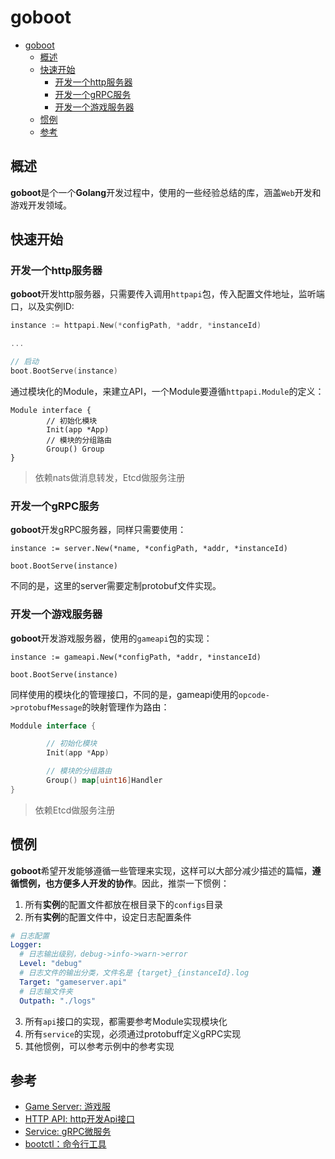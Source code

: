 # goboot

- [goboot](#goboot)
	- [概述](#概述)
	- [快速开始](#快速开始)
		- [开发一个http服务器](#开发一个http服务器)
		- [开发一个gRPC服务](#开发一个grpc服务)
		- [开发一个游戏服务器](#开发一个游戏服务器)
	- [惯例](#惯例)
	- [参考](#参考)


## 概述

**goboot**是个一个**Golang**开发过程中，使用的一些经验总结的库，涵盖`Web`开发和游戏开发领域。

## 快速开始

### 开发一个http服务器

**goboot**开发http服务器，只需要传入调用`httpapi`包，传入配置文件地址，监听端口，以及实例ID:

```go
instance := httpapi.New(*configPath, *addr, *instanceId)

...

// 启动
boot.BootServe(instance)
```

通过模块化的Module，来建立API，一个Module要遵循`httpapi.Module`的定义：

```golang
Module interface {
		// 初始化模块
		Init(app *App)
		// 模块的分组路由
		Group() Group
}
```

> 依赖nats做消息转发，Etcd做服务注册

### 开发一个gRPC服务

**goboot**开发gRPC服务器，同样只需要使用：

```
instance := server.New(*name, *configPath, *addr, *instanceId)

boot.BootServe(instance)
```

不同的是，这里的server需要定制protobuf文件实现。

### 开发一个游戏服务器

**goboot**开发游戏服务器，使用的`gameapi`包的实现：

```golang
instance := gameapi.New(*configPath, *addr, *instanceId)

boot.BootServe(instance)
```

同样使用的模块化的管理接口，不同的是，gameapi使用的`opcode->protobufMessage`的映射管理作为路由：

```go
Moddule interface {

		// 初始化模块
		Init(app *App)

		// 模块的分组路由
		Group() map[uint16]Handler
}
```

> 依赖Etcd做服务注册

## 惯例

**goboot**希望开发能够遵循一些管理来实现，这样可以大部分减少描述的篇幅，**遵循惯例，也方便多人开发的协作**。因此，推崇一下惯例：

1. 所有**实例**的配置文件都放在根目录下的`configs`目录
2. 所有**实例**的配置文件中，设定日志配置条件
```yaml
# 日志配置
Logger:
  # 日志输出级别，debug->info->warn->error
  Level: "debug"
  # 日志文件的输出分类，文件名是 {target}_{instanceId}.log
  Target: "gameserver.api"
  # 日志输文件夹
  Outpath: "./logs"
```
3. 所有`api`接口的实现，都需要参考Module实现模块化
4. 所有`service`的实现，必须通过protobuff定义gRPC实现
5. 其他惯例，可以参考示例中的参考实现

## 参考

* [Game Server: 游戏服](./docs/guide/gameserver.md)
* [HTTP API: http开发Api接口](./docs/guide/httpapi.md)
* [Service: gRPC微服务](./docs/guide/service.md)
* [bootctl：命令行工具](./docs/guide/bootctl.md)
